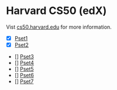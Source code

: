 # Harvard CS50 (edX)
Vist [cs50.harvard.edu](https://cs50.harvard.edu) for more information.

- [x] [Pset1](pset1)
- [x] [Pset2](pset2)
- [] [Pset3](pset3)
- [] [Pset4](pset4)
- [] [Pset5](pset5)
- [] [Pset6](pset6)
- [] [Pset7](pset7)
